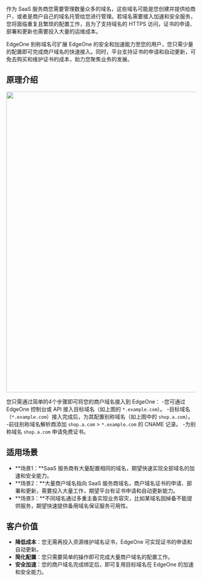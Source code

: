 作为 SaaS 服务商您需要管理数量众多的域名，这些域名可能是您创建并提供给商户，或者是商户自己的域名托管给您进行管理。若域名需要接入加速和安全服务，您将面临重复且繁琐的配置工作，且为了支持域名的 HTTPS 访问，证书的申请、部署和更新也需要投入大量的运维成本。

EdgeOne 别称域名可扩展 EdgeOne 的安全和加速能力至您的用户，您只需少量的配置即可完成商户域名的快速接入。同时，平台支持证书的申请和自动更新，可免去购买和维护证书的成本，助力您聚焦业务的发展。

## 原理介绍
<img src="https://qcloudimg.tencent-cloud.cn/raw/4b452b29ea93ee9bfa2c8fbe01536b12.png" width=800px>

您只需通过简单的4个步骤即可将您的商户域名接入到 EdgeOne：
<dx-steps>
-您可通过 EdgeOne 控制台或 API 接入目标域名（如上图的 `*.example.com`）。
-目标域名（`*.example.com`）接入完成后，为其配置别称域名（如上图中的 `shop.a.com`）。
-前往别称域名解析商添加 `shop.a.com` > `*.example.com` 的 CNAME 记录。
-为别称域名 `shop.a.com` 申请免费证书。
</dx-steps>

## 适用场景
- **场景1：**SaaS 服务商有大量配置相同的域名，期望快速实现全部域名的加速和安全能力。   
- **场景2：**大量商户域名指向 SaaS 服务商域名，商户域名证书的申请、部署和更新，需要投入大量工作，期望平台有证书申请和自动更新能力。  
- **场景3：**不同域名通过多重主备实现业务容灾，比如某域名因掉备不能提供服务，期望快速提供备用域名保证服务可用性。

## 客户价值
- **降低成本**：您无需再投入资源维护域名证书，EdgeOne 可实现证书的申请和自动更新。
- **简化配置**：您只需要简单的操作即可完成大量商户域名的配置工作。   
- **安全加速**：您的商户域名完成绑定后，即可复用目标域名在 EdgeOne 的加速和安全能力。   
